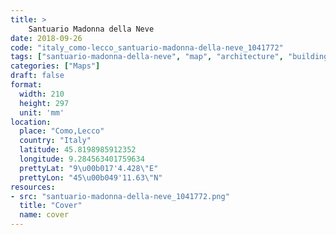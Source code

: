 ```yaml
---
title: > 
    Santuario Madonna della Neve
date: 2018-09-26
code: "italy_como-lecco_santuario-madonna-della-neve_1041772"
tags: ["santuario-madonna-della-neve", "map", "architecture", "buildings", "Como,Lecco", "Italy"]
categories: ["Maps"]
draft: false
format:
  width: 210
  height: 297
  unit: 'mm'
location:
  place: "Como,Lecco"
  country: "Italy"
  latitude: 45.8198985912352
  longitude: 9.284563401759634
  prettyLat: "9\u00b017'4.428\"E"
  prettyLon: "45\u00b049'11.63\"N"
resources:
- src: "santuario-madonna-della-neve_1041772.png"
  title: "Cover"
  name: cover
---
```

